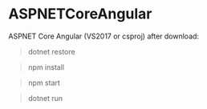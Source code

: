 # ASPNETCoreAngular
ASPNET Core Angular (VS2017 or csproj)
after download:

>dotnet restore

>npm install

>npm start

>dotnet run
